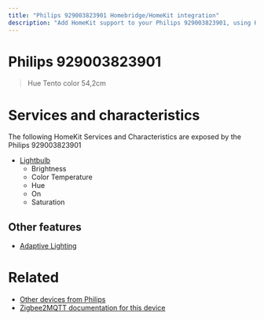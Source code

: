 ```yaml
---
title: "Philips 929003823901 Homebridge/HomeKit integration"
description: "Add HomeKit support to your Philips 929003823901, using Homebridge, Zigbee2MQTT and homebridge-z2m."
---
```

<!---
This file has been GENERATED using src/docgen/docgen.ts
DO NOT EDIT THIS FILE MANUALLY!
-->
# Philips 929003823901
> Hue Tento color 54,2cm


# Services and characteristics
The following HomeKit Services and Characteristics are exposed by
the Philips 929003823901

* [Lightbulb](../../light.md)
  * Brightness
  * Color Temperature
  * Hue
  * On
  * Saturation

## Other features
* [Adaptive Lighting](../../light.md)

# Related
* [Other devices from Philips](../index.md#philips)
* [Zigbee2MQTT documentation for this device](https://www.zigbee2mqtt.io/devices/929003823901.html)